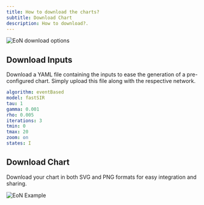 ```yaml
---
title: How to download the charts?
subtitle: Download Chart
description: How to download?.
---
```


![EoN download options](/images/eon-download.webp)

## Download Inputs

Download a YAML file containing the inputs to ease the generation of a pre-configured chart. Simply upload this file along with the respective network.

```yaml
algorithm: eventBased
model: fastSIR
tau: 1
gamma: 0.001
rho: 0.005
iterations: 3
tmin: 0
tmax: 20
zoom: on
states: I
```

## Download Chart

Download your chart in both SVG and PNG formats for easy integration and sharing.

![EoN Example](/images/eon-example.webp)
